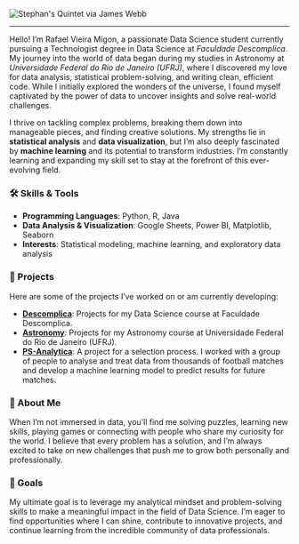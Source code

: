 ![Stephan's Quintet via James Webb](https://github.com/user-attachments/assets/aebbce1f-21e5-4b46-a704-655bcb66cf57)

---


Hello! I’m Rafael Vieira Migon, a passionate Data Science student currently pursuing a Technologist degree in Data Science at *Faculdade Descomplica*. My journey into the world of data began during my studies in Astronomy at *Universidade Federal do Rio de Janeiro (UFRJ)*, where I discovered my love for data analysis, statistical problem-solving, and writing clean, efficient code. While I initially explored the wonders of the universe, I found myself captivated by the power of data to uncover insights and solve real-world challenges.  

I thrive on tackling complex problems, breaking them down into manageable pieces, and finding creative solutions. My strengths lie in **statistical analysis** and **data visualization**, but I’m also deeply fascinated by **machine learning** and its potential to transform industries. I’m constantly learning and expanding my skill set to stay at the forefront of this ever-evolving field.  

### 🛠️ Skills & Tools  
- **Programming Languages**: Python, R, Java  
- **Data Analysis & Visualization**: Google Sheets, Power BI, Matplotlib, Seaborn  
- **Interests**: Statistical modeling, machine learning, and exploratory data analysis  

### 📂 Projects  
Here are some of the projects I’ve worked on or am currently developing:  
- **[Descomplica](https://github.com/rmigon/Descomplica)**: Projects for my Data Science course at Faculdade Descomplica.
- **[Astronomy](https://github.com/rmigon/Astronomy)**: Projects for my Astronomy course at Universidade Federal do Rio de Janeiro (UFRJ).
- **[PS-Analytica](https://github.com/rmigon/PS-Analytica)**: A project for a selection process. I worked with a group of people to analyse and treat data from thousands of football matches and develop a machine learning model to predict results for future matches. 

### 🌟 About Me  
When I’m not immersed in data, you’ll find me solving puzzles, learning new skills, playing games or connecting with people who share my curiosity for the world. I believe that every problem has a solution, and I’m always excited to take on new challenges that push me to grow both personally and professionally.  

### 🎯 Goals  
My ultimate goal is to leverage my analytical mindset and problem-solving skills to make a meaningful impact in the field of Data Science. I’m eager to find opportunities where I can shine, contribute to innovative projects, and continue learning from the incredible community of data professionals.  
